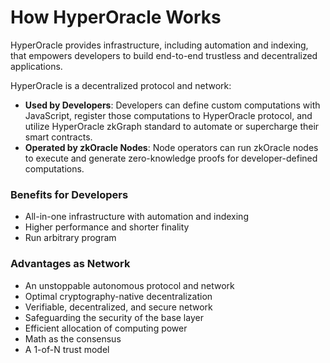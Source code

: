 # How HyperOracle Works

HyperOracle provides infrastructure, including automation and indexing, that empowers developers to build end-to-end trustless and decentralized applications.

HyperOracle is a decentralized protocol and network:

* **Used by Developers**: Developers can define custom computations with JavaScript, register those computations to HyperOracle protocol, and utilize HyperOracle zkGraph standard to automate or supercharge their smart contracts.
* **Operated by zkOracle Nodes**: Node operators can run zkOracle nodes to execute and generate zero-knowledge proofs for developer-defined computations.

### Benefits for Developers

* All-in-one infrastructure with automation and indexing
* Higher performance and shorter finality
* Run arbitrary program

### Advantages as Network

* An unstoppable autonomous protocol and network
* Optimal cryptography-native decentralization
* Verifiable, decentralized, and secure network
* Safeguarding the security of the base layer
* Efficient allocation of computing power
* Math as the consensus
* A 1-of-N trust model
